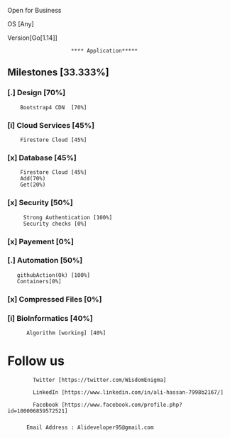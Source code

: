 Open for Business 

OS [Any]

Version[Go[1.14]]


                        **** Application*****
                        
 ##  Milestones [33.333%]
  ### [.] Design [70%]
        Bootstrap4 CDN  [70%]
  ### [i] Cloud Services [45%]
        Firestore Cloud [45%]
  ### [x] Database [45%]
        Firestore Cloud [45%]
        Add(70%)
        Get(20%)
  ### [x] Security [50%]
         Strong Authentication [100%]
         Security checks [0%]
  ### [x] Payement [0%]
  ### [.] Automation  [50%]
       githubAction(Ok) [100%]
       Containers[0%]
  ### [x] Compressed Files [0%]
  ### [i] BioInformatics [40%]
          Algorithm [working] [40%]
  
  # Follow us 
            
            Twitter [https://twitter.com/WisdomEnigma]
            
            LinkedIn [https://www.linkedin.com/in/ali-hassan-7998b2167/]
            
            Facebook [https://www.facebook.com/profile.php?id=100006859572521]
  ###  
          Email Address : Alideveloper95@gmail.com
